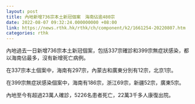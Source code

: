 ```yaml
---
layout: post
title: 內地新增736宗本土新冠個案　海南佔逾480宗
date: 2022-08-07 09:32:24.000000000 +08:00
link: https://news.rthk.hk/rthk/ch/component/k2/1661254-20220807.htm
categories: rthk
---
```


內地過去一日新增736宗本土新冠個案，包括337宗確診和399宗無症狀感染，都以海南佔最多，沒有新增死亡病例。

在337宗本土個案中，海南有297宗，內蒙古和廣東分別有12宗，北京1宗。

在399宗無症狀感染個案中，海南有186宗，浙江69宗，新疆52宗，廣東5宗。

內地至今有超過23萬人確診，5226名患者死亡，22萬3千多人康復出院。
